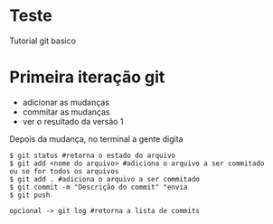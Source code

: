 # Teste
Tutorial git basico

# Primeira iteração git
* adicionar as mudanças 
* commitar as mudanças
* ver o resultado da versão 1

Depois da mudança, no terminal a gente digita

``` 
$ git status #retorna o estado do arquivo
$ git add <nome do arquivo> #adiciona o arquivo a ser commitado
ou se for todos os arquivos
$ git add . #adiciona o arquivo a ser commitado
$ git commit -m "Descrição do commit" "envia
$ git push 

opcional -> git log #retorna a lista de commits

```